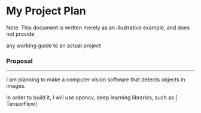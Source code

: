 # My Project Plan 
Note: This document is written merely as an illustrative example, and does not provide
  
  any working guide to an actual project
### Proposal
***
I am planning to make a computer vision software that detects objects in images.

In order to build it, I will use opencv, deep learning libraries, such as [ TensorFlow]
